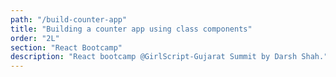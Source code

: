 ```yaml
---
path: "/build-counter-app"
title: "Building a counter app using class components"
order: "2L"
section: "React Bootcamp"
description: "React bootcamp @GirlScript-Gujarat Summit by Darsh Shah."
---
```

